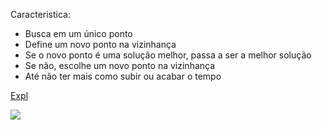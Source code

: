 
Caracteristica:

 - Busca em um único ponto
 - Define um novo ponto na vizinhança
 - Se o novo ponto é uma solução melhor, passa a ser a melhor solução
 - Se não, escolhe um novo ponto na vizinhança
 - Até não ter mais como subir ou acabar o tempo

[Expl](https://en.wikipedia.org/wiki/Hill_climbing)



![](https://img.shields.io/badge/python-3.9-informational?style=flat&logo=python&logoColor=white&color=blue)

